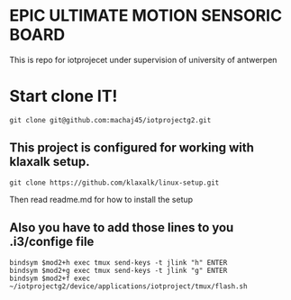 # EPIC ULTIMATE MOTION SENSORIC BOARD
This is repo for iotprojecet under supervision of university of antwerpen


# Start clone IT!

```
git clone git@github.com:machaj45/iotprojectg2.git
```

## This project is configured for working with klaxalk setup.


```
git clone https://github.com/klaxalk/linux-setup.git
```
Then read readme.md for how to install the setup

## Also you have to add those lines to you .i3/confige file

```
bindsym $mod2+h exec tmux send-keys -t jlink "h" ENTER
bindsym $mod2+g exec tmux send-keys -t jlink "g" ENTER
bindsym $mod2+f exec ~/iotprojectg2/device/applications/iotproject/tmux/flash.sh
```
